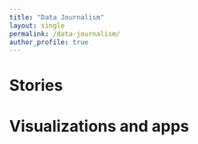 ```yaml
---
title: "Data Journalism"
layout: single
permalink: /data-journalism/
author_profile: true
---
```


# Stories

# Visualizations and apps